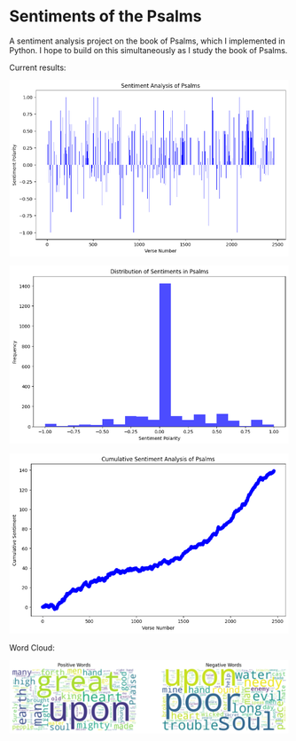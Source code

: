 # Sentiments of the Psalms
A sentiment analysis project on the book of Psalms, which I implemented in Python. I hope to build on this simultaneously as I study the book of Psalms.

Current results:

![Screenshot](https://raw.githubusercontent.com/Christo77793/Sentiments-of-the-Psalmist/refs/heads/main/Results/Output%201.png)


![Screenshot](https://raw.githubusercontent.com/Christo77793/Sentiments-of-the-Psalmist/refs/heads/main/Results/Output%202.png)


![Screenshot](https://raw.githubusercontent.com/Christo77793/Sentiments-of-the-Psalmist/refs/heads/main/Results/Output%203.png)

Word Cloud:

![Screenshot](https://raw.githubusercontent.com/Christo77793/Sentiments-of-the-Psalmist/refs/heads/main/Results/Output%204.png)